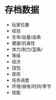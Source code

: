 # 存档数据

*    玩家位置
*    经验
*    生命/血量/血条
*    健康/抗毒性
*    体力/耐力/蓝条/
*    等级
*    经济
*    钱包
*    库存
*    任务进度
*    环境/昼夜/时间/季节
*    技能




